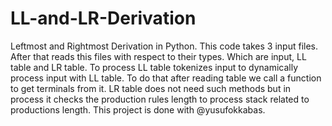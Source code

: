 # LL-and-LR-Derivation
Leftmost and Rightmost Derivation in Python.
This code takes 3 input files.
After that reads this files with respect to their types.
Which are input, LL table and LR table. To process LL table tokenizes input to dynamically process input with LL table.
To do that after reading table we call a function to get terminals from it.
LR table does not need such methods but in process it checks the production rules length to process stack related to productions length. 
This project is done with @yusufokkabas.
